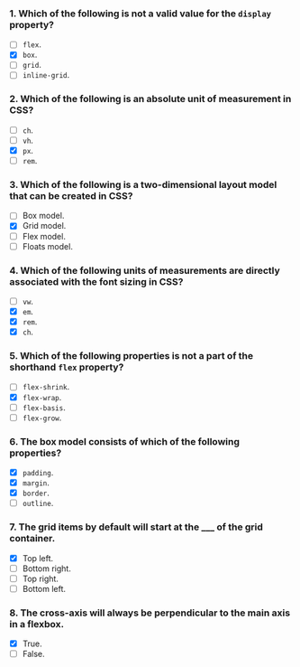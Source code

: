 ### 1. Which of the following is not a valid value for the `display` property?

- [ ] `flex`.
- [x] `box`.
- [ ] `grid`.
- [ ] `inline-grid`.

### 2. Which of the following is an absolute unit of measurement in CSS?

- [ ] `ch`.
- [ ] `vh`.
- [x] `px`.
- [ ] `rem`.

### 3. Which of the following is a two-dimensional layout model that can be created in CSS?

- [ ] Box model.
- [x] Grid model.
- [ ] Flex model.
- [ ] Floats model.

### 4. Which of the following units of measurements are directly associated with the font sizing in CSS?

- [ ] `vw`.
- [x] `em`.
- [x] `rem`.
- [x] `ch`.

### 5. Which of the following properties is not a part of the shorthand `flex` property?

- [ ] `flex-shrink`.
- [x] `flex-wrap`.
- [ ] `flex-basis`.
- [ ] `flex-grow`.

### 6. The box model consists of which of the following properties?

- [x] `padding`.
- [x] `margin`.
- [x] `border`.
- [ ] `outline`.

### 7. The grid items by default will start at the \_\_\_ of the grid container.

- [x] Top left.
- [ ] Bottom right.
- [ ] Top right.
- [ ] Bottom left.

### 8. The cross-axis will always be perpendicular to the main axis in a flexbox.

- [x] True.
- [ ] False.
